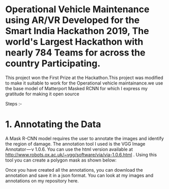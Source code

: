 # Operational Vehicle Maintenance using AR/VR Developed for the Smart India Hackathon 2019, The world's Largest Hackathon with nearly 784 Teams for across the country Participating.

This project won the First Prize at the Hackathon.This project was modified to make it suitable to work for the Operational vehicle maintainance.we use the base model of Matterport Masked RCNN for which I express my gratitude for making it open source

Steps :-
# 1. Annotating the Data
A Mask R-CNN model requires the user to annotate the images and identify the region of damage. The annotation tool I used is the VGG Image Annotator — v 1.0.6. You can use the html version available at http://www.robots.ox.ac.uk/~vgg/software/via/via-1.0.6.html . Using this tool you can create a polygon mask as shown below:





Once you have created all the annotations, you can download the annotation and save it in a json format. You can look at my images and annotations on my repository here.

